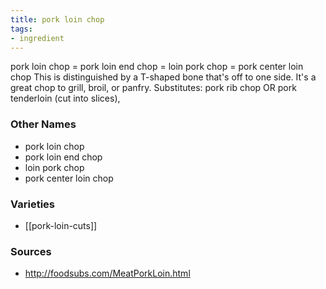 ```yaml
---
title: pork loin chop
tags:
- ingredient
---
```

pork loin chop = pork loin end chop = loin pork chop = pork center loin chop This is distinguished by a T-shaped bone that's off to one side. It's a great chop to grill, broil, or panfry. Substitutes: pork rib chop OR pork tenderloin (cut into slices),

### Other Names

* pork loin chop
* pork loin end chop
* loin pork chop
* pork center loin chop

### Varieties

* [[pork-loin-cuts]]

### Sources
* http://foodsubs.com/MeatPorkLoin.html
